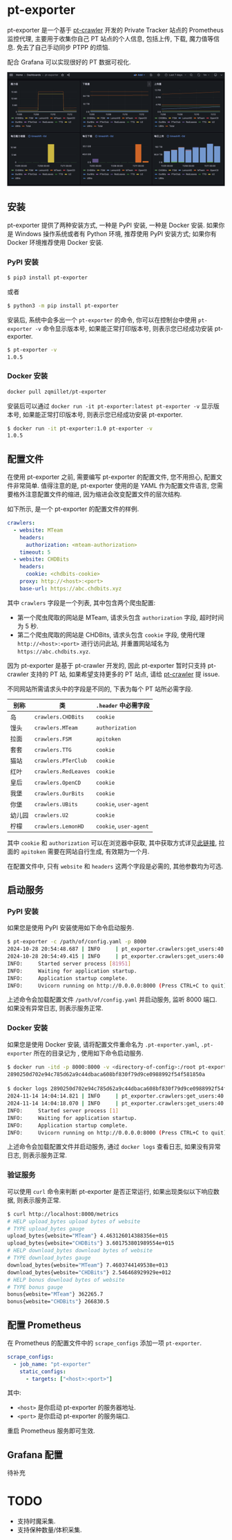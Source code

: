 # pt-exporter

pt-exporter 是一个基于 [pt-crawler](https://github.com/zqmillet/pt-crawler) 开发的 Private Tracker 站点的 Prometheus 监控代理, 主要用于收集你自己 PT 站点的个人信息, 包括上传, 下载, 魔力值等信息. 免去了自己手动同步 PTPP 的烦恼.

配合 Grafana 可以实现很好的 PT 数据可视化.

![screenshot](./statics/screenshot.png "Grafana 截图")

## 安装

pt-exporter 提供了两种安装方式, 一种是 PyPI 安装, 一种是 Docker 安装. 如果你是 Windows 操作系统或者有 Python 环境, 推荐使用 PyPI 安装方式; 如果你有 Docker 环境推荐使用 Docker 安装.

### PyPI 安装

``` bash
$ pip3 install pt-exporter
```

或者

``` bash
$ python3 -m pip install pt-exporter
```

安装后, 系统中会多出一个 `pt-exporter` 的命令, 你可以在控制台中使用 `pt-exporter -v` 命令显示版本号, 如果能正常打印版本号, 则表示您已经成功安装 pt-exporter.

``` bash
$ pt-exporter -v
1.0.5
```

### Docker 安装

``` bash
docker pull zqmillet/pt-exporter
```

安装后可以通过 `docker run -it pt-exporter:latest pt-exporter -v` 显示版本号, 如果能正常打印版本号, 则表示您已经成功安装 pt-exporter.

``` bash
$ docker run -it pt-exporter:1.0 pt-exporter -v
1.0.5
```

## 配置文件

在使用 pt-exporter 之前, 需要编写 pt-exporter 的配置文件, 您不用担心, 配置文件非常简单. 值得注意的是, pt-exporter 使用的是 YAML 作为配置文件语言, 您需要格外注意配置文件的缩进, 因为缩进会改变配置文件的层次结构.

如下所示, 是一个 pt-exporter 的配置文件的样例.

``` yaml
crawlers:
  - website: MTeam
    headers:
      authorization: <mteam-authorization>
    timeout: 5
  - website: CHDBits
    headers:
      cookie: <chdbits-cookie>
    proxy: http://<host>:<port>
    base-url: https://abc.chdbits.xyz
```

其中 ``crawlers`` 字段是一个列表, 其中包含两个爬虫配置:

- 第一个爬虫爬取的网站是 MTeam, 请求头包含 `authorization` 字段, 超时时间为 5 秒.
- 第二个爬虫爬取的网站是 CHDBits, 请求头包含 `cookie` 字段, 使用代理 `http://<host>:<port>` 进行访问此站, 并重置网站域名为 `https://abc.chdbits.xyz`.

因为 pt-exporter 是基于 pt-crawler 开发的, 因此 pt-exporter 暂时只支持 pt-crawler 支持的 PT 站, 如果希望支持更多的 PT 站点, 请给 [pt-crawler](https://github.com/zqmillet/pt-crawler) 提 issue.

不同网站所需请求头中的字段是不同的, 下表为每个 PT 站所必需字段.

| 别称   | 类                   | `.header` 中必需字段   |
|--------|----------------------|------------------------|
| 岛     | `crawlers.CHDBits`   | `cookie`               |
| 馒头   | `crawlers.MTeam`     | `authorization`        |
| 拉面   | `crawlers.FSM`       | `apitoken`             |
| 套套   | `crawlers.TTG`       | `cookie`               |
| 猫站   | `crawlers.PTerClub`  | `cookie`               |
| 红叶   | `crawlers.RedLeaves` | `cookie`               |
| 皇后   | `crawlers.OpenCD`    | `cookie`               |
| 我堡   | `crawlers.OurBits`   | `cookie`               |
| 你堡   | `crawlers.UBits`     | `cookie`, `user-agent` |
| 幼儿园 | `crawlers.U2`        | `cookie`               |
| 柠檬   | `crawlers.LemonHD`   | `cookie`, `user-agent` |

其中 `cookie` 和 `authorization` 可以在浏览器中获取, 其中获取方式详见[此链接](https://blog.csdn.net/qq_39915672/article/details/104136634), 拉面的 `apitoken` 需要在网站自行生成, 有效期为一个月.

在配置文件中, 只有 `website` 和 `headers` 这两个字段是必需的, 其他参数均为可选.

## 启动服务

### PyPI 安装

如果您是使用 PyPI 安装使用如下命令启动服务.

``` bash
$ pt-exporter -c /path/of/config.yaml -p 8000
2024-10-28 20:54:48.687 | INFO     | pt_exporter.crawlers:get_users:40 - get user from MTeam successfully
2024-10-28 20:54:49.415 | INFO     | pt_exporter.crawlers:get_users:40 - get user from CHDBits successfully
INFO:     Started server process [81951]
INFO:     Waiting for application startup.
INFO:     Application startup complete.
INFO:     Uvicorn running on http://0.0.0.0:8000 (Press CTRL+C to quit)
```

上述命令会加载配置文件 `/path/of/config.yaml` 并启动服务, 监听 8000 端口. 如果没有异常日志, 则表示服务正常.

### Docker 安装

如果您是使用 Docker 安装, 请将配置文件重命名为 `.pt-exporter.yaml`, `.pt-exporter` 所在的目录记为 <directory-of-config>, 使用如下命令启动服务.

``` bash
$ docker run -itd -p 8000:8000 -v <directory-of-config>:/root pt-exporter:latest pt-exporter
2890250d702e94c785d62a9c44dbaca608bf830f79d9ce0988992f54f581850a

$ docker logs 2890250d702e94c785d62a9c44dbaca608bf830f79d9ce0988992f54f581850a
2024-11-14 14:04:14.821 | INFO     | pt_exporter.crawlers:get_users:40 - get user from CHDBits successfully
2024-11-14 14:04:18.070 | INFO     | pt_exporter.crawlers:get_users:40 - get user from PTerClub successfully
INFO:     Started server process [1]
INFO:     Waiting for application startup.
INFO:     Application startup complete.
INFO:     Uvicorn running on http://0.0.0.0:8000 (Press CTRL+C to quit)
```

上述命令会加载配置文件并启动服务, 通过 `docker logs` 查看日志, 如果没有异常日志, 则表示服务正常.

### 验证服务

可以使用 `curl` 命令来判断 pt-exporter 是否正常运行, 如果出现类似以下响应数据, 则表示服务正常.

``` bash
$ curl http://localhost:8000/metrics
# HELP upload_bytes upload bytes of website
# TYPE upload_bytes gauge
upload_bytes{website="MTeam"} 4.463126014388356e+015
upload_bytes{website="CHDBits"} 3.601753801989554e+015
# HELP download_bytes download bytes of website
# TYPE download_bytes gauge
download_bytes{website="MTeam"} 7.4603744149538e+013
download_bytes{website="CHDBits"} 2.546468929929e+012
# HELP bonus download bytes of website
# TYPE bonus gauge
bonus{website="MTeam"} 362265.7
bonus{website="CHDBits"} 266830.5
```

## 配置 Prometheus

在 Prometheus 的配置文件中的 `scrape_configs` 添加一项 `pt-exporter`.
``` yaml
scrape_configs:
  - job_name: "pt-exporter"
    static_configs:
      - targets: ["<host>:<port>"]
```

其中:

- `<host>` 是你启动 pt-exporter 的服务器地址.
- `<port>` 是你启动 pt-exporter 的服务端口.

重启 Prometheus 服务即可生效.

## Grafana 配置

待补充

# TODO

- 支持时魔采集.
- 支持保种数量/体积采集.
